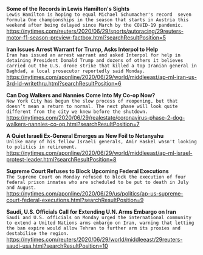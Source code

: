 **Some of the Records in Lewis Hamilton's Sights**\
`Lewis Hamilton is hoping to equal Michael Schumacher's record  seven Formula One championships in the season that starts in Austria this weekend after being delayed since March by the COVID-19 pandemic.`\
https://nytimes.com/reuters/2020/06/29/sports/autoracing/29reuters-motor-f1-season-preview-factbox.html?searchResultPosition=5

**Iran Issues Arrest Warrant for Trump, Asks Interpol to Help**\
`Iran has issued an arrest warrant and asked Interpol for help in detaining President Donald Trump and dozens of others it believes carried out the U.S. drone strike that killed a top Iranian general in Baghdad, a local prosecutor reportedly said Monday. `\
https://nytimes.com/aponline/2020/06/29/world/middleeast/ap-ml-iran-us-3rd-ld-writethru.html?searchResultPosition=6

**Can Dog Walkers and Nannies Come Into My Co-op Now?**\
`New York City has begun the slow process of reopening, but that doesn’t mean a return to normal. The next phase will look quite different from the city we knew before the shutdown.`\
https://nytimes.com/2020/06/29/realestate/coronavirus-phase-2-dog-walkers-nannies-co-op.html?searchResultPosition=7

**A Quiet Israeli Ex-General Emerges as New Foil to Netanyahu**\
`Unlike many of his fellow Israeli generals, Amir Haskel wasn't looking to politics in retirement. `\
https://nytimes.com/aponline/2020/06/29/world/middleeast/ap-ml-israel-protest-leader.html?searchResultPosition=8

**Supreme Court Refuses to Block Upcoming Federal Executions**\
`The Supreme Court on Monday refused to block the execution of four federal prison inmates who are scheduled to be put to death in July and August.`\
https://nytimes.com/aponline/2020/06/29/us/politics/ap-us-supreme-court-federal-executions.html?searchResultPosition=9

**Saudi, U.S. Officials Call for Extending U.N. Arms Embargo on Iran**\
`Saudi and U.S. officials on Monday urged the international community to extend a United Nations arms embargo on Iran, warning that letting the ban expire would allow Tehran to further arm its proxies and destabilise the region.`\
https://nytimes.com/reuters/2020/06/29/world/middleeast/29reuters-saudi-usa.html?searchResultPosition=10

